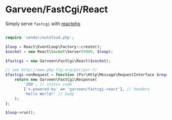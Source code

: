 # Garveen/FastCgi/React

Simply serve `fastcgi` with [reactphp](https://github.com/reactphp/socket)

```php

require 'vendor/autoload.php';

$loop = React\EventLoop\Factory::create();
$socket = new React\Socket\Server(9000, $loop);

$fastcgi = new Garveen\FastCgi\React($socket);

// see http://www.php-fig.org/psr/psr-7/
$fastcgi->onRequest = function (Psr\Http\Message\RequestInterface $request) {
    return new Garveen\FastCgi\Response(
        '200', // status code
        ['x-powered-by' => 'garveen/fastcgi-react'], // headers
        'Hello World!' // body
    );
};

$loop->run();
```